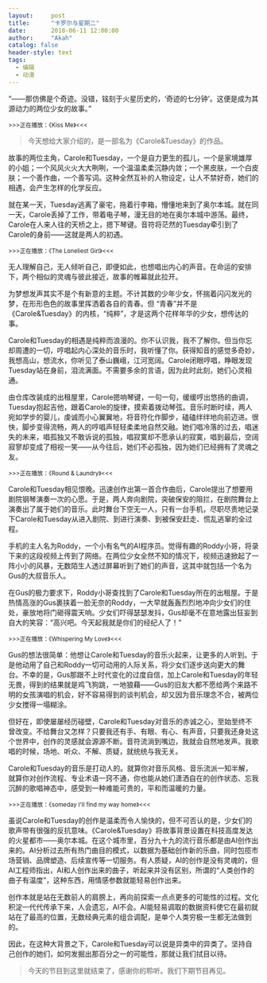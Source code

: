 ```yaml
---
layout:     post
title:      "卡罗尔与星期二"
date:       2018-06-11 12:00:00
author:     "Akah"
catalog: false
header-style: text
tags:
  - 编辑
  - 动漫
---
```


“——那仿佛是个奇迹。没错，铭刻于火星历史的，‘奇迹的七分钟’。这便是成为其源动力的两位少女的故事。”



<small>>>>正在播放：《Kiss Me》<<<</small>



> 今天想给大家介绍的，是一部名为《Carole&Tuesday》的作品。



故事的两位主角，Carole和Tuesday，一个是自力更生的孤儿，一个是家境雄厚的小姐；一个风风火火大大咧咧，一个温温柔柔沉静内敛；一个黑皮肤，一个白皮肤；一个善作曲，一个善写词。这种全然互补的人物设定，让人不禁好奇，她们的相遇，会产生怎样的化学反应。

就在某一天，Tuesday逃离了豪宅，拖着行李箱，懵懂地来到了奥尔本城。就在同一天，Carole丢掉了工作，带着电子琴，漫无目的地在奥尔本城中游荡。最终，Carole在人来人往的天桥之上，摁下琴键。音符将茫然的Tuesday牵引到了Carole的身前——这就是两人的初遇。

 

<small>>>>正在播放：《The Loneliest Girl》<<<</small>

无人理解自己，无人倾听自己，即便如此，也想唱出内心的声音。在命运的安排下，两个相似的灵魂与彼此接近，故事的帷幕就此拉开。

为梦想发声其实不是个有新意的主题。不计其数的少年少女，怀揣着闪闪发光的梦，在形形色色的故事里挥洒着各自的青春。但 “青春”并不是《Carole&Tuesday》的内核，“纯粹”，才是这两个花样年华的少女，想传达的事。

Carole和Tuesday的相遇是纯粹而浪漫的。你不认识我，我不了解你。但当你忘却周遭的一切，哼唱起内心深处的音乐时，我听懂了你。获得知音的感觉多奇妙，我想高山，想流水，你听见了泰山巍峨，江河宽阔。Carole闭眼哼唱，睁眼发现Tuesday站在身前，泪流满面。不需要多余的言语，因为此时此刻，她们心灵相通。

由仓库改装成的出租屋里，Carole摁响琴键，一句一句，缓缓哼出悠扬的曲调，Tuesday抱起吉他，跟着Carole的旋律，摸索着拨动琴弦。音乐时断时续，两人宛如学步的婴儿，虔诚而小心翼翼地，将音符化作脚步，磕磕绊绊地向前迈进。很快，脚步变得流畅，两人的哼唱声轻轻柔柔地自然交融。她们唱冷落的过去，唱迷失的未来，唱孤独又不敢诉说的孤独，唱寂寞却不愿承认的寂寞，唱到最后，空阔寂寥却变成了相视一笑——从今往后，她们不必孤独，因为她们已经拥有了灵魂之友。

 

<small>>>>正在播放：《Round & Laundry》<<<</small>

Carole和Tuesday相见恨晚。迅速创作出第一首合作曲后，Carole提出了想要用剧院钢琴演奏一次的心愿。于是，两人奔向剧院，突破保安的阻拦，在剧院舞台上演奏出了属于她们的音乐。此时舞台下空无一人，只有一台手机，尽职尽责地记录下Carole和Tuesday从进入剧院、到进行演奏、到被保安赶走、慌乱逃窜的全过程。

手机的主人名为Roddy，一个小有名气的AI程序员。觉得有趣的Roddy小哥，将录下来的这段视频上传到了网络。在两位少女全然不知的情况下，视频迅速掀起了一阵小小的风暴，无数陌生人透过屏幕听到了她们的声音，这其中就包括一个名为Gus的大叔音乐人。

在Gus的极力要求下，Roddy小哥查找到了Carole和Tuesday所在的出租屋。于是热情高涨的Gus裹挟着一脸无奈的Roddy，一大早就轰轰烈烈地冲向少女们的住处，豪放地将门砸得震天响。少女们吓得瑟瑟发抖，Gus却毫不在意地露出狂妄到自大的笑容：“高兴吧。今天起我就是你们的经纪人了！”

 

<small>>>>正在播放：《Whispering My Love》<<<</small>

Gus的想法很简单：他想让Carole和Tuesday的音乐火起来，让更多的人听到。于是他动用了自己和Roddy一切可动用的人际关系，将少女们逐步送向更大的舞台。不幸的是，Gus那跟不上时代变化的过度自信，加上Carole和Tuesday的年轻无畏，得到的结果就是鸡飞狗跳，一地狼藉——Gus的旧友大都不愿给两个来路不明的女孩演唱的机会，好不容易得到的谈判机会，却又因为音乐理念不合，被两位少女搅得一塌糊涂。

但好在，即使屡屡经历碰壁，Carole和Tuesday对音乐的赤诚之心，至始至终不曾改变。不给舞台又怎样？只要我还有手、有眼、有心、有声音，只要我还身处这个世界中，创作的灵感就会源源不断。音符流淌到嘴边，我就会自然地发声。我歌唱的时候，场地、听众、不解、质疑，就统统与我无关。

Carole和Tuesday的音乐是打动人的。就算你对音乐风格、音乐流派一知半解，就算你对创作流程、专业术语一窍不通，你也能从她们潇洒自在的创作状态、忘我沉醉的歌唱神态中，感受到一种难能可贵的，平和而温暖的力量。



<small>>>>正在播放：《sоmeday I'II find my way hоme》<<<</small>

虽说Carole和Tuesday的创作是温柔而令人愉快的，但不可否认的是，少女们的歌声带有很强的反抗意味。《Carole&Tuesday》将故事背景设置在科技高度发达的火星都市——奥尔本城。在这个城市里，百分九十九的流行音乐都是由AI创作出来的。AI分析过去所有热门曲目的模式，以数据为基础创作新的乐曲，同时包揽市场营销、品牌塑造、后续宣传等一切服务。有人质疑，AI的创作是没有灵魂的，但AI工程师指出，AI和人创作出来的曲子，听起来并没有区别，所谓的“人类创作的曲子有温度”，这种东西，用情感参数就能轻易创作出来。

创作本就是站在无数前人的肩膀上，再向前探索一点点更多的可能性的过程。文化积淀一代代传承下来，人会遗忘，AI不会。AI能轻易调取的数据资料使它在最初就站在了最高的位置，无数经典元素的组合调配，是单个人类穷极一生都无法做到的。

因此，在这种大背景之下，Carole和Tuesday可以说是异类中的异类了。坚持自己创作的她们，如何发掘出那百分之一的可能性，那就让我们拭目以待。




> 今天的节目到这里就结束了，感谢你的聆听。我们下期节目再见。




